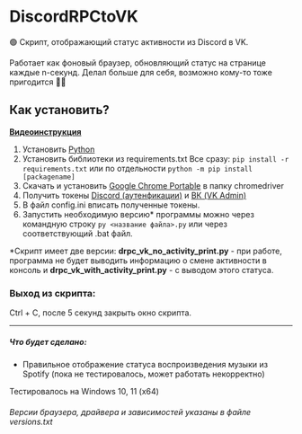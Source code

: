 # DiscordRPCtoVK
🟢 Скрипт, отображающий статус активности из Discord в VK.

Работает как фоновый браузер, обновляющий статус на странице каждые n-секунд.
Делал больше для себя, возможно кому-то тоже пригодится 💁‍♂️

## Как установить?
**[Видеоинструкция](https://www.youtube.com/watch?v=3JVHG8IAb_g "Видеоинструкция")**
1. Установить [Python](https://www.python.org/downloads/ "Python")
2. Установить библиотеки из requirements.txt
Все сразу:
`pip install -r requirements.txt`
или по отдельности
`python -m pip install [packagename]`
3. Скачать и установить [Google Chrome Portable](https://sourceforge.net/projects/portableapps/files/Google%20Chrome%20Portable/GoogleChromePortable_108.0.5359.72_online.paf.exe/download "Google Chrome Portable") в папку chromedriver
4. Получить токены [Discord (аутенфикации)](https://discordgid.ru/token/ "Discord (аутенфикации)") и [ВК (VK Admin)](https://vkhost.github.io/ "ВК (VK Admin)")
5. В файл config.ini вписать полученные токены.
6.  Запустить необходимую версию*  программы можно через командную строку `py <название файла>.py` или через соответствующий .bat файл. 

*Скрипт имеет две версии: **drpc_vk_no_activity_print.py** - при работе, программа не будет выводить информацию о смене активности в консоль и **drpc_vk_with_activity_print.py** - с выводом этого статуса.

### Выход из скрипта:
Ctrl + C, после 5 секунд закрыть окно скрипта.

------------

##### Что будет сделано:
- Правильное отображение статуса воспроизведения музыки из Spotify (пока не тестировалось, может работать некорректно)

Тестировалось на Windows 10, 11 (x64)
###### Версии браузера, драйвера и зависимостей указаны в файле versions.txt

